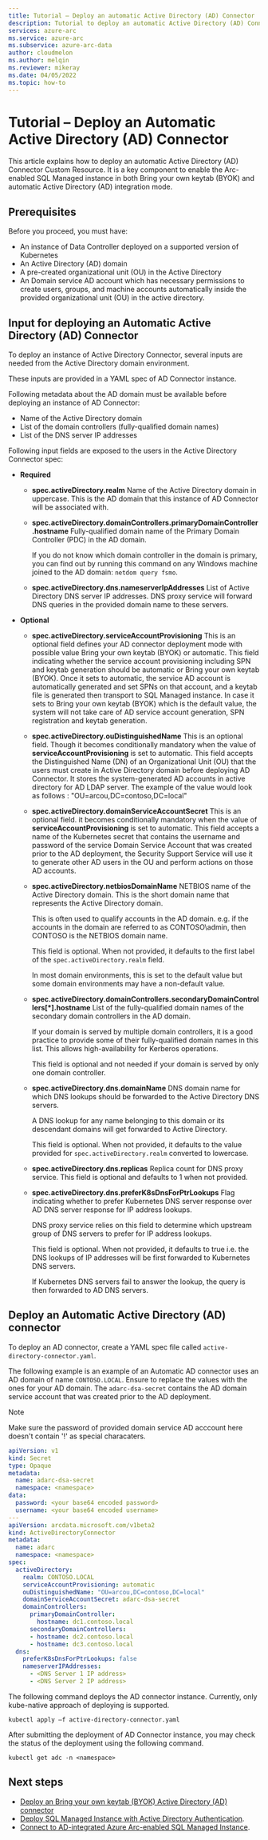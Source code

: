 ```yaml
---
title: Tutorial – Deploy an automatic Active Directory (AD) Connector
description: Tutorial to deploy an automatic Active Directory (AD) Connector
services: azure-arc
ms.service: azure-arc
ms.subservice: azure-arc-data
author: cloudmelon
ms.author: melqin
ms.reviewer: mikeray
ms.date: 04/05/2022
ms.topic: how-to
---
```



# Tutorial – Deploy an Automatic Active Directory (AD) Connector

This article explains how to deploy an automatic Active Directory (AD) Connector Custom Resource. It is a key component to enable the Arc-enabled SQL Managed instance in both Bring your own keytab (BYOK) and automatic Active Directory (AD) integration mode.

## Prerequisites

Before you proceed, you must have:

* An instance of Data Controller deployed on a supported version of Kubernetes
* An Active Directory (AD) domain
* A pre-created organizational unit (OU) in the Active Directory
* An Domain service AD account which has  necessary permissions to create users, groups, and machine accounts automatically inside the provided organizational unit (OU) in the active directory. 

## Input for deploying an Automatic Active Directory (AD) Connector

To deploy an instance of Active Directory Connector, several inputs are needed from the Active Directory domain environment.

These inputs are provided in a YAML spec of AD Connector instance.

Following metadata about the AD domain must be available before deploying an instance of AD Connector:
* Name of the Active Directory domain
* List of the domain controllers (fully-qualified domain names)
* List of the DNS server IP addresses

Following input fields are exposed to the users in the Active Directory Connector spec:

- **Required**

   - **spec.activeDirectory.realm**
     Name of the Active Directory domain in uppercase. This is the AD domain that this instance of AD Connector will be associated with.

   - **spec.activeDirectory.domainControllers.primaryDomainController.hostname**
      Fully-qualified domain name of the Primary Domain Controller (PDC) in the AD domain.

      If you do not know which domain controller in the domain is primary, you can find out by running this command on any Windows machine joined to the AD domain: `netdom query fsmo`.
   
   - **spec.activeDirectory.dns.nameserverIpAddresses**
      List of Active Directory DNS server IP addresses. DNS proxy service will forward DNS queries in the provided domain name to these servers.


- **Optional**

  - **spec.activeDirectory.serviceAccountProvisioning** This is an optional field defines your AD connector deployment mode with possible value Bring your own keytab (BYOK) or automatic. This field indicating whether the service account provisioning including SPN and keytab generation should be automatic or Bring your own keytab (BYOK). Once it sets to automatic, the service AD account is automatically generated and set SPNs on that account, and a keytab file is generated then transport to SQL Managed instance. In case it sets to Bring your own keytab (BYOK) which is the default value, the system will not take care of AD service account generation, SPN registration and keytab generation. 

  - **spec.activeDirectory.ouDistinguishedName** This is an optional field. Though it becomes conditionally mandatory when the value of **serviceAccountProvisioning** is set to automatic. This field accepts the Distinguished Name (DN) of an Organizational Unit (OU) that the users must create in Active Directory domain before deploying AD Connector. It stores the system-generated AD accounts in active directory for AD LDAP server. The example of the value would look as follows : "OU=arcou,DC=contoso,DC=local"

  - **spec.activeDirectory.domainServiceAccountSecret** This is an optional field. it becomes conditionally mandatory when the value of **serviceAccountProvisioning** is set to automatic. This field accepts a name of the Kubernetes secret that contains the username and password of the service Domain Service Account that was created prior to the AD deployment, the Security Support Service will use it to generate other AD users in the OU and perform actions on those AD accounts.

   - **spec.activeDirectory.netbiosDomainName**
      NETBIOS name of the Active Directory domain. This is the short domain name that represents the Active Directory domain.

      This is often used to qualify accounts in the AD domain. e.g. if the accounts in the domain are referred to as CONTOSO\admin, then CONTOSO is the NETBIOS domain name.
      
      This field is optional. When not provided, it defaults to the first label of the `spec.activeDirectory.realm` field.

      In most domain environments, this is set to the default value but some domain environments may have a non-default value.

  - **spec.activeDirectory.domainControllers.secondaryDomainControllers[*].hostname** 
      List of the fully-qualified domain names of the secondary domain controllers in the AD domain.

      If your domain is served by multiple domain controllers, it is a good practice to provide some of their fully-qualified domain names in this list. This allows high-availability for Kerberos operations.

      This field is optional and not needed if your domain is served by only one domain controller.

  - **spec.activeDirectory.dns.domainName** 
      DNS domain name for which DNS lookups should be forwarded to the Active Directory DNS servers.

      A DNS lookup for any name belonging to this domain or its descendant domains will get forwarded to Active Directory.

      This field is optional. When not provided, it defaults to the value provided for `spec.activeDirectory.realm` converted to lowercase.

  - **spec.activeDirectory.dns.replicas** 
      Replica count for DNS proxy service. This field is optional and defaults to 1 when not provided.

  - **spec.activeDirectory.dns.preferK8sDnsForPtrLookups**
      Flag indicating whether to prefer Kubernetes DNS server response over AD DNS server response for IP address lookups.

      DNS proxy service relies on this field to determine which upstream group of DNS servers to prefer for IP address lookups.

      This field is optional. When not provided, it defaults to true i.e. the DNS lookups of IP addresses will be first forwarded to Kubernetes DNS servers.

      If Kubernetes DNS servers fail to answer the lookup, the query is then forwarded to AD DNS servers.


## Deploy an Automatic Active Directory (AD) connector
To deploy an AD connector, create a YAML spec file called `active-directory-connector.yaml`.

The following example is an example of an Automatic AD connector uses an AD domain of name `CONTOSO.LOCAL`. Ensure to replace the values with the ones for your AD domain. The `adarc-dsa-secret` contains the AD domain service account that was created prior to the AD deployment. 

> [!NOTE]
Make sure the password of provided domain service AD acccount here  doesn't contain '!' as special characaters. 
> 

```yaml
apiVersion: v1 
kind: Secret 
type: Opaque 
metadata: 
  name: adarc-dsa-secret
  namespace: <namespace>
data: 
  password: <your base64 encoded password>
  username: <your base64 encoded username>
---
apiVersion: arcdata.microsoft.com/v1beta2
kind: ActiveDirectoryConnector
metadata:
  name: adarc
  namespace: <namespace>
spec:
  activeDirectory:
    realm: CONTOSO.LOCAL
    serviceAccountProvisioning: automatic
    ouDistinguishedName: "OU=arcou,DC=contoso,DC=local"
    domainServiceAccountSecret: adarc-dsa-secret
    domainControllers:
      primaryDomainController:
        hostname: dc1.contoso.local
      secondaryDomainControllers:
      - hostname: dc2.contoso.local
      - hostname: dc3.contoso.local
  dns:
    preferK8sDnsForPtrLookups: false
    nameserverIPAddresses:
      - <DNS Server 1 IP address>
      - <DNS Server 2 IP address>
```


The following command deploys the AD connector instance. Currently, only kube-native approach of deploying is supported.

```console
kubectl apply –f active-directory-connector.yaml
```

After submitting the deployment of AD Connector instance, you may check the status of the deployment using the following command.

```console
kubectl get adc -n <namespace>
```

## Next steps
* [Deploy an Bring your own keytab (BYOK) Active Directory (AD) connector](deploy-byok-active-directory-connector.md)
* [Deploy SQL Managed Instance with Active Directory Authentication](deploy-active-directory-sql-managed-instance.md).
* [Connect to AD-integrated Azure Arc-enabled SQL Managed Instance](connect-active-directory-sql-managed-instance.md).

